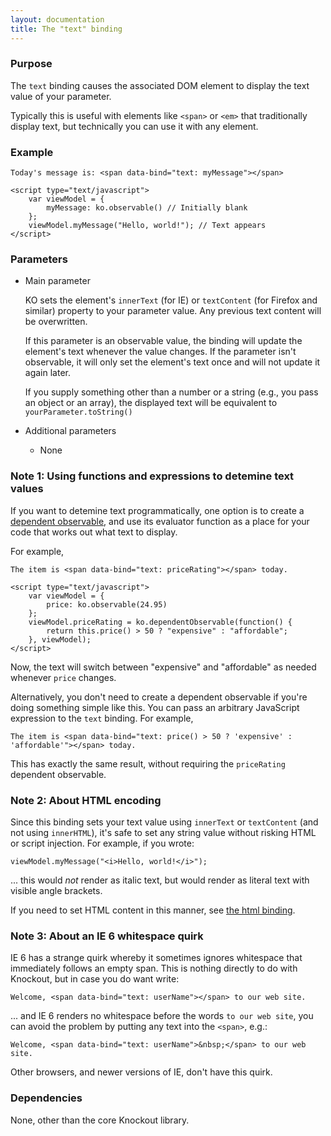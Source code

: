```yaml
---
layout: documentation
title: The "text" binding
---
```


### Purpose
The `text` binding causes the associated DOM element to display the text value of your parameter.

Typically this is useful with elements like `<span>` or `<em>` that traditionally display text, but technically you can use it with any element.

### Example
    Today's message is: <span data-bind="text: myMessage"></span>
    
    <script type="text/javascript">
	    var viewModel = {
			myMessage: ko.observable() // Initially blank
	    };
	    viewModel.myMessage("Hello, world!"); // Text appears
    </script>

### Parameters

 * Main parameter
   
   KO sets the element's `innerText` (for IE) or `textContent` (for Firefox and similar) property to your parameter value. Any previous text content will be overwritten.
   
   If this parameter is an observable value, the binding will update the element's text whenever the value changes. If the parameter isn't observable, it will only set the element's text once and will not update it again later.   
   
   If you supply something other than a number or a string (e.g., you pass an object or an array), the displayed text will be equivalent to `yourParameter.toString()`
   
 * Additional parameters 

   * None

### Note 1: Using functions and expressions to detemine text values

If you want to detemine text programmatically, one option is to create a [dependent observable](observables.html#dependent_observables), and use its evaluator function as a place for your code that works out what text to display. 

For example,

    The item is <span data-bind="text: priceRating"></span> today.
    
    <script type="text/javascript">
	    var viewModel = {
			price: ko.observable(24.95)
	    };
	    viewModel.priceRating = ko.dependentObservable(function() {
	    	return this.price() > 50 ? "expensive" : "affordable";
	    }, viewModel);
    </script>

Now, the text will switch between "expensive" and "affordable" as needed whenever `price` changes.

Alternatively, you don't need to create a dependent observable if you're doing something simple like this. You can pass an arbitrary JavaScript expression to the `text` binding. For example,

    The item is <span data-bind="text: price() > 50 ? 'expensive' : 'affordable'"></span> today.

This has exactly the same result, without requiring the `priceRating` dependent observable.

### Note 2: About HTML encoding

Since this binding sets your text value using `innerText` or `textContent` (and not using `innerHTML`), it's safe to set any string value without risking HTML or script injection. For example, if you wrote:

    viewModel.myMessage("<i>Hello, world!</i>");

... this would *not* render as italic text, but would render as literal text with visible angle brackets.

If you need to set HTML content in this manner, see [the html binding](html-binding.html).

### Note 3: About an IE 6 whitespace quirk

IE 6 has a strange quirk whereby it sometimes ignores whitespace that immediately follows an empty span. This is nothing directly to do with Knockout, but in case you do want write:

    Welcome, <span data-bind="text: userName"></span> to our web site.
    
... and IE 6 renders no whitespace before the words `to our web site`, you can avoid the problem by putting any text into the `<span>`, e.g.:

    Welcome, <span data-bind="text: userName">&nbsp;</span> to our web site.	
    
Other browsers, and newer versions of IE, don't have this quirk.

### Dependencies

None, other than the core Knockout library.